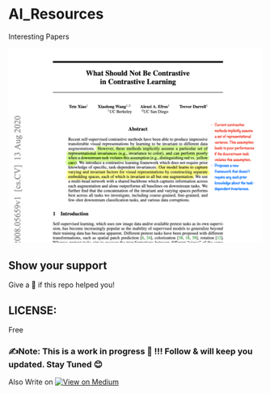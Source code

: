 # AI_Resources
Interesting Papers 

<img src="https://github.com/SSusantAchary/AI_Resources/blob/main/papers.gif" width="1000">

## Show your support
Give a 🌟 if this repo helped you! 

## LICENSE: 
Free  

### ✍️Note: This is a work in progress 🚧   !!! Follow & will keep you updated.  Stay Tuned 😊
Also Write on [![View on Medium](https://img.shields.io/badge/Medium-red?logo=medium)](https://medium.com/@acharysusant/)
